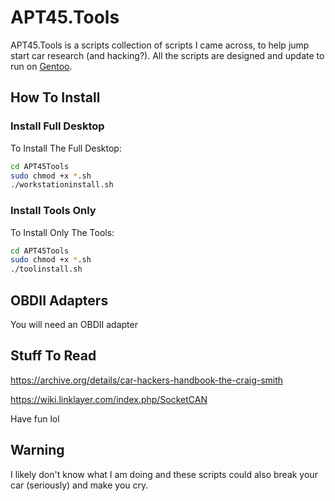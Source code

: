 # APT45.Tools

APT45.Tools is a scripts collection of scripts I came across, to help jump start car research (and hacking?). All the scripts are designed and update to run on [Gentoo](https://gentoo.org).

## How To Install

### Install Full Desktop

To Install The Full Desktop:

```bash
cd APT45Tools
sudo chmod +x *.sh
./workstationinstall.sh
```

### Install Tools Only

To Install Only The Tools:

```bash
cd APT45Tools
sudo chmod +x *.sh
./toolinstall.sh
```

## OBDII Adapters

You will need an OBDII adapter


## Stuff To Read

https://archive.org/details/car-hackers-handbook-the-craig-smith

https://wiki.linklayer.com/index.php/SocketCAN 

Have fun lol

## Warning

I likely don't know what I am doing and these scripts could also break your car (seriously) and make you cry.
